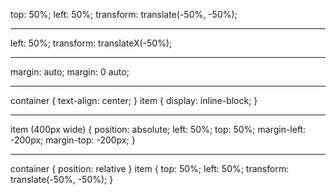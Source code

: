 top: 50%;
left: 50%;
transform: translate(-50%, -50%);
***
left: 50%;
transform: translateX(-50%);
***
margin: auto; 
margin: 0 auto;
***
container {
  text-align: center;
}
item {
  display: inline-block;
}
***
item (400px wide) {
  position: absolute;
  left: 50%;
  top: 50%;
  margin-left: -200px;
  margin-top: -200px;
}
****
container {
  position: relative
}
item {
top: 50%;
left: 50%;
transform: translate(-50%, -50%);
}
